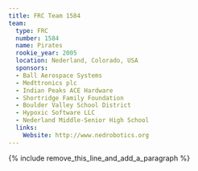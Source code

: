 ```yaml
---
title: FRC Team 1584
team:
  type: FRC
  number: 1584
  name: Pirates
  rookie_year: 2005
  location: Nederland, Colorado, USA
  sponsors:
  - Ball Aerospace Systems
  - Medttronics plc
  - Indian Peaks ACE Hardware
  - Shortridge Family Foundation
  - Boulder Valley School District
  - Hypoxic Software LLC
  - Nederland Middle-Senior High School
  links:
    Website: http://www.nedrobotics.org
---
```


{% include remove_this_line_and_add_a_paragraph %}